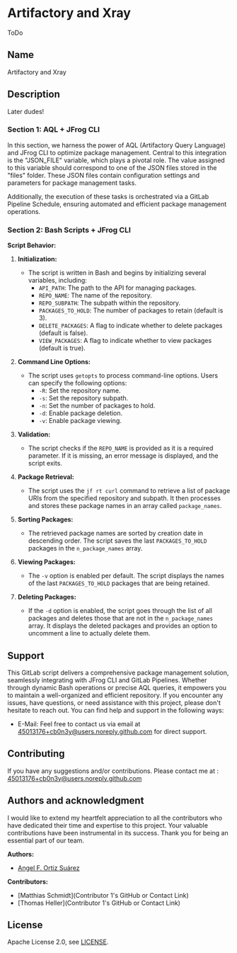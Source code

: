 # Artifactory and Xray

ToDo

## Name
Artifactory and Xray

## Description

Later dudes!

### Section 1: AQL + JFrog CLI 

In this section, we harness the power of AQL (Artifactory Query Language) and JFrog CLI to optimize package management. Central to this integration is the "JSON_FILE" variable, which plays a pivotal role. The value assigned to this variable should correspond to one of the JSON files stored in the "files" folder. These JSON files contain configuration settings and parameters for package management tasks.

Additionally, the execution of these tasks is orchestrated via a GitLab Pipeline Schedule, ensuring automated and efficient package management operations.

### Section 2: Bash Scripts + JFrog CLI

**Script Behavior:**

1. **Initialization:**
   - The script is written in Bash and begins by initializing several variables, including:
     - `API_PATH`: The path to the API for managing packages.
     - `REPO_NAME`: The name of the repository.
     - `REPO_SUBPATH`: The subpath within the repository.
     - `PACKAGES_TO_HOLD`: The number of packages to retain (default is 3).
     - `DELETE_PACKAGES`: A flag to indicate whether to delete packages (default is false).
     - `VIEW_PACKAGES`: A flag to indicate whether to view packages (default is true).

2. **Command Line Options:**
   - The script uses `getopts` to process command-line options. Users can specify the following options:
     - `-R`: Set the repository name.
     - `-s`: Set the repository subpath.
     - `-n`: Set the number of packages to hold.
     - `-d`: Enable package deletion.
     - `-v`: Enable package viewing.

3. **Validation:**
   - The script checks if the `REPO_NAME` is provided as it is a required parameter. If it is missing, an error message is displayed, and the script exits.

4. **Package Retrieval:**
   - The script uses the `jf rt curl` command to retrieve a list of package URIs from the specified repository and subpath. It then processes and stores these package names in an array called `package_names`.

5. **Sorting Packages:**
   - The retrieved package names are sorted by creation date in descending order. The script saves the last `PACKAGES_TO_HOLD` packages in the `n_package_names` array.

6. **Viewing Packages:**
   - The `-v` option is enabled per default. The script displays the names of the last `PACKAGES_TO_HOLD` packages that are being retained.

7. **Deleting Packages:**
   - If the `-d` option is enabled, the script goes through the list of all packages and deletes those that are not in the `n_package_names` array. It displays the deleted packages and provides an option to uncomment a line to actually delete them.

## Support
This GitLab script delivers a comprehensive package management solution, seamlessly integrating with JFrog CLI and GitLab Pipelines. Whether through dynamic Bash operations or precise AQL queries, it empowers you to maintain a well-organized and efficient repository.
If you encounter any issues, have questions, or need assistance with this project, please don't hesitate to reach out. You can find help and support in the following ways:

* E-Mail: Feel free to contact us via email at 45013176+cb0n3y@users.noreply.github.com for direct support.

## Contributing

If you have any suggestions and/or contributions. Please contact me at : 45013176+cb0n3y@users.noreply.github.com

## Authors and acknowledgment
I would like to extend my heartfelt appreciation to all the contributors who have dedicated their time and expertise to this project. Your valuable contributions have been instrumental in its success. Thank you for being an essential part of our team.

**Authors:**
- [Angel F. Ortiz Suárez](https://github.com/cb0n3y)

**Contributors:**
- [Matthias Schmidt](Contributor 1's GitHub or Contact Link)
- [Thomas Heller](Contributor 1's GitHub or Contact Link)
## License
Apache License 2.0, see [LICENSE](https://test-git.pixelpark.com/dig-pix/artifactory/artifactory-cleanup/-/blob/main/LICENSE?ref_type=heads).
